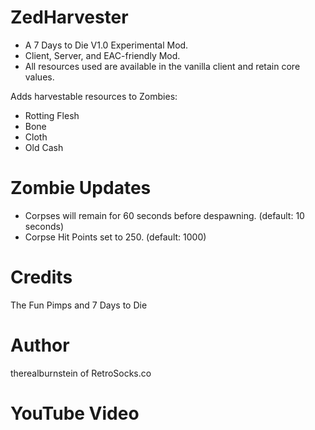 # ZedHarvester

* A 7 Days to Die V1.0 Experimental Mod.
* Client, Server, and EAC-friendly Mod.
* All resources used are available in the vanilla client and retain core values.

Adds harvestable resources to Zombies:
* Rotting Flesh
* Bone
* Cloth
* Old Cash

# Zombie Updates
* Corpses will remain for 60 seconds before despawning. (default: 10 seconds)
* Corpse Hit Points set to 250. (default: 1000)

# Credits
The Fun Pimps and 7 Days to Die

# Author
therealburnstein of RetroSocks.co

# YouTube Video

